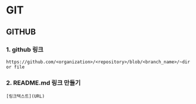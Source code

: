 # GIT


## GITHUB

### 1. github 링크 
```
https://github.com/<organization>/<repository>/blob/<branch_name>/~dir or file
```

### 2. README.md 링크 만들기
```
[링크텍스트](URL)
```



